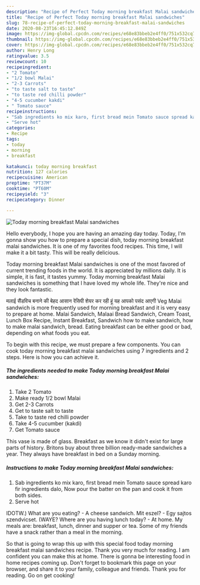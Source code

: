 ```yaml
---
description: "Recipe of Perfect Today morning breakfast Malai sandwiches"
title: "Recipe of Perfect Today morning breakfast Malai sandwiches"
slug: 78-recipe-of-perfect-today-morning-breakfast-malai-sandwiches
date: 2020-08-23T16:45:12.849Z
image: https://img-global.cpcdn.com/recipes/e68e83bbeb2e4ff0/751x532cq70/today-morning-breakfast-malai-sandwiches-recipe-main-photo.jpg
thumbnail: https://img-global.cpcdn.com/recipes/e68e83bbeb2e4ff0/751x532cq70/today-morning-breakfast-malai-sandwiches-recipe-main-photo.jpg
cover: https://img-global.cpcdn.com/recipes/e68e83bbeb2e4ff0/751x532cq70/today-morning-breakfast-malai-sandwiches-recipe-main-photo.jpg
author: Henry Long
ratingvalue: 3.5
reviewcount: 10
recipeingredient:
- "2 Tomato"
- "1/2 bowl Malai"
- "2-3 Carrots"
- "to taste salt to taste"
- "to taste red chilli powder"
- "4-5 cucumber kakdi"
- " Tomato sauce"
recipeinstructions:
- "Sab ingredients ko mix karo, first bread mein Tomato sauce spread karo fir ingredients dalo, Now pour the batter on the pan and cook it from both sides."
- "Serve hot"
categories:
- Recipe
tags:
- today
- morning
- breakfast

katakunci: today morning breakfast 
nutrition: 127 calories
recipecuisine: American
preptime: "PT37M"
cooktime: "PT60M"
recipeyield: "3"
recipecategory: Dinner

---
```



![Today morning breakfast Malai sandwiches](https://img-global.cpcdn.com/recipes/e68e83bbeb2e4ff0/751x532cq70/today-morning-breakfast-malai-sandwiches-recipe-main-photo.jpg)

Hello everybody, I hope you are having an amazing day today. Today, I'm gonna show you how to prepare a special dish, today morning breakfast malai sandwiches. It is one of my favorites food recipes. This time, I will make it a bit tasty. This will be really delicious.

Today morning breakfast Malai sandwiches is one of the most favored of current trending foods in the world. It is appreciated by millions daily. It is simple, it is fast, it tastes yummy. Today morning breakfast Malai sandwiches is something that I have loved my whole life. They're nice and they look fantastic.

मलाई सैंडविच बनाने की बेहद आसान रेसिपी शेयर कर रही हूं यह आपको पसंद आएगी Veg Malai sandwich is more frequently used for morning breakfast and it is very easy to prepare at home. Malai Sandwich, Malaai Bread Sandwich, Cream Toast, Lunch Box Recipe, Instant Breakfast, Sandwich how to make sandwich, how to make malai sandwich, bread. Eating breakfast can be either good or bad, depending on what foods you eat.


To begin with this recipe, we must prepare a few components. You can cook today morning breakfast malai sandwiches using 7 ingredients and 2 steps. Here is how you can achieve it.

<!--inarticleads1-->

##### The ingredients needed to make Today morning breakfast Malai sandwiches:

1. Take 2 Tomato
1. Make ready 1/2 bowl Malai
1. Get 2-3 Carrots
1. Get to taste salt to taste
1. Take to taste red chilli powder
1. Take 4-5 cucumber (kakdi)
1. Get  Tomato sauce


This vase is made of glass. Breakfast as we know it didn&#39;t exist for large parts of history. Britons buy about three billion ready-made sandwiches a year. They always have breakfast in bed on a Sunday morning. 

<!--inarticleads2-->

##### Instructions to make Today morning breakfast Malai sandwiches:

1. Sab ingredients ko mix karo, first bread mein Tomato sauce spread karo fir ingredients dalo, Now pour the batter on the pan and cook it from both sides.
1. Serve hot


IDOTW.) What are you eating? - A cheese sandwich. Mit eszel? - Egy sajtos szendvicset. (WAYE? Where are you having lunch today? - At home. My meals are: breakfast, lunch, dinner and supper or tea. Some of my friends have a snack rather than a meal in the morning. 

So that is going to wrap this up with this special food today morning breakfast malai sandwiches recipe. Thank you very much for reading. I am confident you can make this at home. There is gonna be interesting food in home recipes coming up. Don't forget to bookmark this page on your browser, and share it to your family, colleague and friends. Thank you for reading. Go on get cooking!
